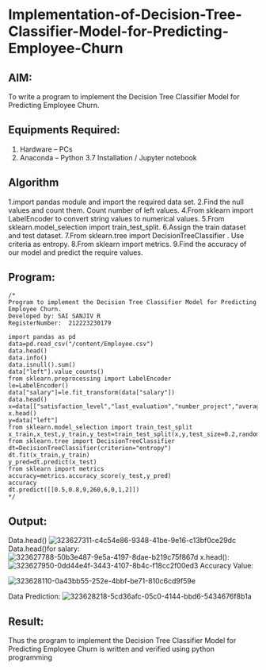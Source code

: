 # Implementation-of-Decision-Tree-Classifier-Model-for-Predicting-Employee-Churn

## AIM:
To write a program to implement the Decision Tree Classifier Model for Predicting Employee Churn.

## Equipments Required:
1. Hardware – PCs
2. Anaconda – Python 3.7 Installation / Jupyter notebook

## Algorithm
1.import pandas module and import the required data set.
2.Find the null values and count them. Count number of left values. 
4.From sklearn import LabelEncoder to convert string values to numerical values. 
5.From sklearn.model_selection import train_test_split. 6.Assign the train dataset and test dataset. 
7.From sklearn.tree import DecisionTreeClassifier . Use criteria as entropy. 
8.From sklearn import metrics. 
9.Find the accuracy of our model and predict the require values.

## Program:
```
/*
Program to implement the Decision Tree Classifier Model for Predicting Employee Churn.
Developed by: SAI SANJIV R
RegisterNumber:  212223230179

import pandas as pd
data=pd.read_csv("/content/Employee.csv")
data.head()
data.info()
data.isnull().sum()
data["left"].value_counts()
from sklearn.preprocessing import LabelEncoder
le=LabelEncoder()
data["salary"]=le.fit_transform(data["salary"])
data.head()
x=data[["satisfaction_level","last_evaluation","number_project","average_montly_hours","time_spend_company","Work_accident","promotion_last_5years","salary"]]
x.head()
y=data["left"]
from sklearn.model_selection import train_test_split
x_train,x_test,y_train,y_test=train_test_split(x,y,test_size=0.2,random_state=100)
from sklearn.tree import DecisionTreeClassifier
dt=DecisionTreeClassifier(criterion="entropy")
dt.fit(x_train,y_train)
y_pred=dt.predict(x_test)
from sklearn import metrics
accuracy=metrics.accuracy_score(y_test,y_pred)
accuracy
dt.predict([[0.5,0.8,9,260,6,0,1,2]])
*/
```

## Output:
Data.head()
![323627311-c4c54e86-9348-41be-9e16-c13bf0ce29dc](https://github.com/RamkumarGunasekaran/Implementation-of-Decision-Tree-Classifier-Model-for-Predicting-Employee-Churn/assets/144870820/69024fb4-7594-498f-8a62-13bbd6c41317)
Data.head()for salary:
![323627788-50b3e487-9e5a-4197-8dae-b219c75f867d](https://github.com/RamkumarGunasekaran/Implementation-of-Decision-Tree-Classifier-Model-for-Predicting-Employee-Churn/assets/144870820/7575d74b-b898-4177-8058-adc0071c992a)
x.head():
![323627950-0dd44e4f-3443-4107-8b4c-f18cc2f00ed3](https://github.com/RamkumarGunasekaran/Implementation-of-Decision-Tree-Classifier-Model-for-Predicting-Employee-Churn/assets/144870820/4d1d8600-df07-4c59-ab54-68b15332005d)
Accuracy Value:

![323628110-0a43bb55-252e-4bbf-be71-810c6cd9f59e](https://github.com/RamkumarGunasekaran/Implementation-of-Decision-Tree-Classifier-Model-for-Predicting-Employee-Churn/assets/144870820/df662c76-a5f9-49c5-a541-ce7d4a3125f1)

Data Prediction:
![323628218-5cd36afc-05c0-4144-bbd6-5434676f8b1a](https://github.com/RamkumarGunasekaran/Implementation-of-Decision-Tree-Classifier-Model-for-Predicting-Employee-Churn/assets/144870820/801f66d9-1a91-436b-883c-4618b085f9f3)

## Result:
Thus the program to implement the  Decision Tree Classifier Model for Predicting Employee Churn is written and verified using python programming
